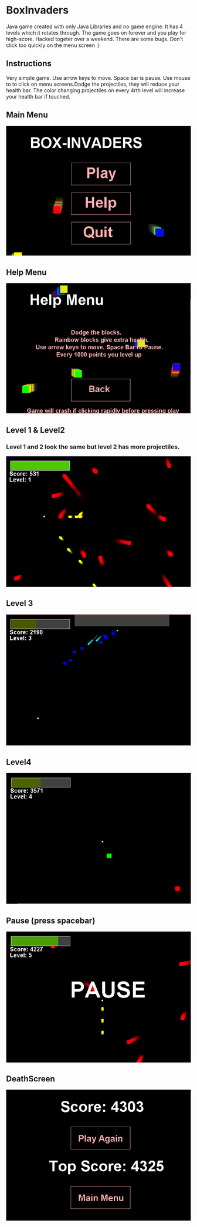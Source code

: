 # BoxInvaders
Java game created with only Java Libraries and no game engine. It has 4 levels which it rotates through. The game goes on forever and you play for high-score.
Hacked togeter over a weekend. There are some bugs. Don't click too quickly on the menu screen :)


## Instructions
Very simple game. Use arrow keys to move. Space bar is pause. Use mouse to to click on menu screens.Dodge the projectiles, they will reduce your health bar. The color changing projectiles on every 4rth level will increase your health bar if touched. 


## Main Menu
![header](images/MainMenu.PNG)


## Help Menu
![header](images/HelpMenu.PNG)

## Level 1 & Level2
### Level 1 and 2 look the same but level 2 has more projectiles.
![header](images/Level1.PNG)

## Level 3
![header](images/Level2.PNG)


## Level4
![header](images/Level4.PNG)


## Pause (press spacebar)
![header](images/Pause.PNG)

## DeathScreen
![header](images/DeathScreen.PNG)
